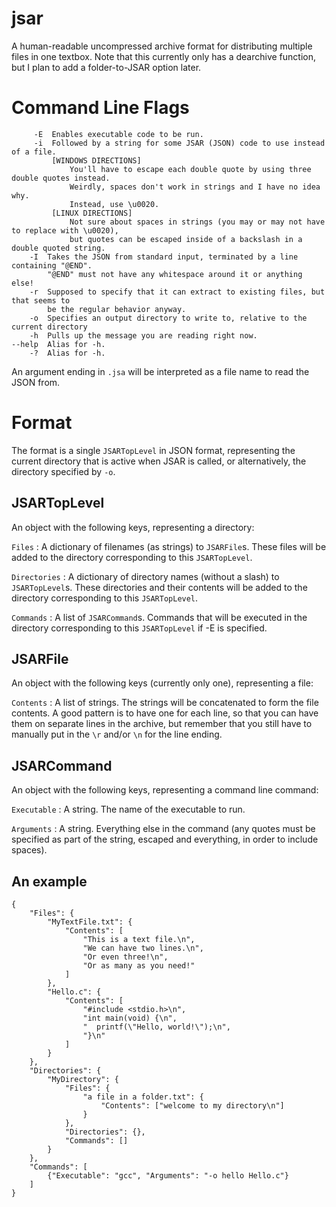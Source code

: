 # jsar
 A human-readable uncompressed archive format for distributing multiple files in one textbox. Note that this currently only has a dearchive function, but I plan to add a folder-to-JSAR option later.

# Command Line Flags
```
     -E  Enables executable code to be run.
     -i  Followed by a string for some JSAR (JSON) code to use instead of a file.
         [WINDOWS DIRECTIONS]
             You'll have to escape each double quote by using three double quotes instead.
             Weirdly, spaces don't work in strings and I have no idea why.
             Instead, use \u0020.
         [LINUX DIRECTIONS]
             Not sure about spaces in strings (you may or may not have to replace with \u0020),
             but quotes can be escaped inside of a backslash in a double quoted string.
    -I  Takes the JSON from standard input, terminated by a line containing "@END".
        "@END" must not have any whitespace around it or anything else!
    -r  Supposed to specify that it can extract to existing files, but that seems to
        be the regular behavior anyway.
    -o  Specifies an output directory to write to, relative to the current directory
    -h  Pulls up the message you are reading right now.
--help  Alias for -h.
    -?  Alias for -h.
```
An argument ending in `.jsa` will be interpreted as a file name to read the JSON from. 

# Format
The format is a single `JSARTopLevel` in JSON format, representing the current directory that is active when JSAR is called, or alternatively, the directory specified by `-o`.
## JSARTopLevel
An object with the following keys, representing a directory:

`Files` : A dictionary of filenames (as strings) to `JSARFile`s. These files will be added to the directory corresponding to this `JSARTopLevel`. 

`Directories` : A dictionary of directory names (without a slash) to `JSARTopLevel`s. These directories and their contents will be added to the directory corresponding to this `JSARTopLevel`.

`Commands` : A list of `JSARCommand`s. Commands that will be executed in the directory corresponding to this `JSARTopLevel` if -E is specified.

## JSARFile
An object with the following keys (currently only one), representing a file:

`Contents` : A list of strings. The strings will be concatenated to form the file contents. A good pattern is to have one for each line, so that you can have them on separate lines in the archive, but remember that you still have to manually put in the `\r` and/or `\n` for the line ending.

## JSARCommand
An object with the following keys, representing a command line command:

`Executable` : A string. The name of the executable to run.

`Arguments` : A string. Everything else in the command (any quotes must be specified as part of the string, escaped and everything, in order to include spaces).

## An example
```
{
    "Files": {
        "MyTextFile.txt": {
            "Contents": [
                "This is a text file.\n",
                "We can have two lines.\n",
                "Or even three!\n",
                "Or as many as you need!"
            ]
        },
        "Hello.c": {
            "Contents": [
                "#include <stdio.h>\n",
                "int main(void) {\n",
                "  printf(\"Hello, world!\");\n",
                "}\n"
            ]
        }
    },
    "Directories": {
        "MyDirectory": {
            "Files": {
                "a file in a folder.txt": {
                    "Contents": ["welcome to my directory\n"]
                }
            },
            "Directories": {},
            "Commands": []
        }
    },
    "Commands": [
        {"Executable": "gcc", "Arguments": "-o hello Hello.c"}
    ]
}
```





